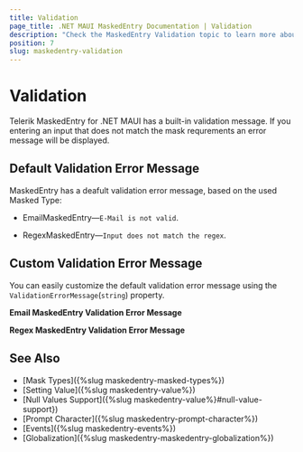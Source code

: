 ```yaml
---
title: Validation
page_title: .NET MAUI MaskedEntry Documentation | Validation
description: "Check the MaskedEntry Validation topic to learn more about the built-in validation error messages and how to define a custom error message"
position: 7
slug: maskedentry-validation
---
```


# Validation

Telerik MaskedEntry for .NET MAUI has a built-in validation message. If you entering an input that does not match the mask requrements an error message will be displayed.

## Default Validation Error Message

MaskedEntry has a deafult validation error message, based on the used Masked Type:

* EmailMaskedEntry&mdash;`E-Mail is not valid`.

* RegexMaskedEntry&mdash;`Input does not match the regex`.

## Custom Validation Error Message 

You can easily customize the default validation error message using the `ValidationErrorMessage`(`string`) property.

**Email MaskedEntry Validation Error Message**

<snippet id='emailmaskedentry-validationerrormessage-xaml' />

**Regex MaskedEntry Validation Error Message**

<snippet id='regexmaskedentry-validationerrormessage-xaml' />

## See Also

- [Mask Types]({%slug maskedentry-masked-types%})
- [Setting Value]({%slug maskedentry-value%})
- [Null Values Support]({%slug maskedentry-value%}#null-value-support})
- [Prompt Character]({%slug maskedentry-prompt-character%})
- [Events]({%slug maskedentry-events%})
- [Globalization]({%slug maskedentry-maskedentry-globalization%})
